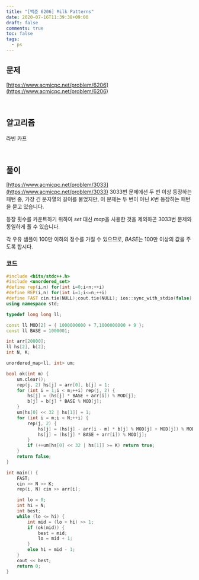 ```yaml
---
title: "[백준 6206] Milk Patterns"
date: 2020-07-16T11:39:38+09:00
draft: false
comments: true
toc: false
tags:
  - ps
---
```


## 문제

[https://www.acmicpc.net/problem/6206](https://www.acmicpc.net/problem/6206)

<br>

## 알고리즘

라빈 카프

<br>

## 풀이

[https://www.acmicpc.net/problem/3033](https://www.acmicpc.net/problem/3033) 3033번 문제에선 두 번 이상 등장하는 패턴 중, 가장 긴 문자열의 길이를 물었지만, 이 문제는 두 번이 아닌 $K$번 등장하는 패턴을 묻고 있습니다.

등장 횟수를 카운트하기 위하여 $set$ 대신 $map$을 사용한 것을 제외하곤 3033번 문제와 동일하게 풀 수 있습니다.

각 우유 샘플이 100만 이하의 정수를 가질 수 있으므로, $BASE$는 100만 이상의 값을 주도록 합시다.

### 코드

```c++
#include <bits/stdc++.h>
#include <unordered_set>
#define rep(i,n) for(int i=0;i<n;++i)
#define REP(i,n) for(int i=1;i<=n;++i)
#define FAST cin.tie(NULL);cout.tie(NULL); ios::sync_with_stdio(false)
using namespace std;

typedef long long ll;

const ll MOD[2] = { 1000000000 + 7,1000000000 + 9 };
const ll BASE = 1000001;

int arr[20000];
ll hs[2], b[2];
int N, K;

unordered_map<ll, int> um;

bool ok(int m) {
    um.clear();
    rep(j, 2) hs[j] = arr[0], b[j] = 1;
    for (int i = 1;i < m;++i) rep(j, 2) {
        hs[j] = (hs[j] * BASE + arr[i]) % MOD[j];
        b[j] = b[j] * BASE % MOD[j];
    }
    um[hs[0] << 32 | hs[1]] = 1;
    for (int i = m;i < N;++i) {
        rep(j, 2) {
            hs[j] = (hs[j] - arr[i - m] * b[j] % MOD[j] + MOD[j]) % MOD[j];
            hs[j] = (hs[j] * BASE + arr[i]) % MOD[j];
        }
        if (++um[hs[0] << 32 | hs[1]] >= K) return true;
    }
    return false;
}

int main() {
    FAST;
    cin >> N >> K;
    rep(i, N) cin >> arr[i];

    int lo = 0;
    int hi = N;
    int best;
    while (lo <= hi) {
        int mid = (lo + hi) >> 1;
        if (ok(mid)) {
            best = mid;
            lo = mid + 1;
        }
        else hi = mid - 1;
    }
    cout << best;
    return 0;
}
```
